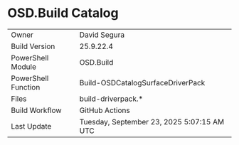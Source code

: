 ﻿# OSD.Build Catalog

| | |
|-|-|
| Owner | David Segura |
| Build Version | 25.9.22.4 |
| PowerShell Module | OSD.Build |
| PowerShell Function | Build-OSDCatalogSurfaceDriverPack |
| Files | build-driverpack.* |
| Build Workflow | GitHub Actions |
| Last Update | Tuesday, September 23, 2025 5:07:15 AM UTC |
